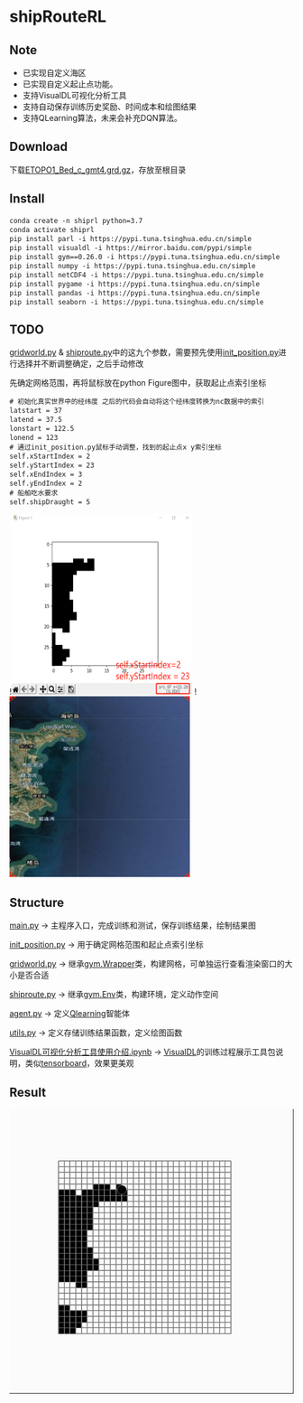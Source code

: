 # shipRouteRL

## Note

* 已实现自定义海区
* 已实现自定义起止点功能。
* 支持VisualDL可视化分析工具
* 支持自动保存训练历史奖励、时间成本和绘图结果
* 支持QLearning算法，未来会补充DQN算法。

## Download

下载[ETOPO1_Bed_c_gmt4.grd.gz](https://ngdc.noaa.gov/mgg/global/relief/ETOPO1/data/bedrock/cell_registered/netcdf/ETOPO1_Bed_c_gmt4.grd.gz)，存放至根目录

## Install
```
conda create -n shiprl python=3.7
conda activate shiprl
pip install parl -i https://pypi.tuna.tsinghua.edu.cn/simple
pip install visualdl -i https://mirror.baidu.com/pypi/simple
pip install gym==0.26.0 -i https://pypi.tuna.tsinghua.edu.cn/simple
pip install numpy -i https://pypi.tuna.tsinghua.edu.cn/simple
pip install netCDF4 -i https://pypi.tuna.tsinghua.edu.cn/simple
pip install pygame -i https://pypi.tuna.tsinghua.edu.cn/simple
pip install pandas -i https://pypi.tuna.tsinghua.edu.cn/simple
pip install seaborn -i https://pypi.tuna.tsinghua.edu.cn/simple
```

## TODO

[gridworld.py](https://github.com/shiningxy/shipRouteRL/blob/main/gridworld.py) & [shiproute.py](https://github.com/shiningxy/shipRouteRL/blob/main/shiproute.py)中的这九个参数，需要预先使用[init_position.py](https://github.com/shiningxy/shipRouteRL/blob/main/init_position.py)进行选择并不断调整确定，之后手动修改

先确定网格范围，再将鼠标放在python Figure图中，获取起止点索引坐标

```
# 初始化真实世界中的经纬度 之后的代码会自动将这个经纬度转换为nc数据中的索引
latstart = 37
latend = 37.5
lonstart = 122.5
lonend = 123
# 通过init_position.py鼠标手动调整，找到的起止点x y索引坐标
self.xStartIndex = 2
self.yStartIndex = 23
self.xEndIndex = 3
self.yEndIndex = 2
# 船舶吃水要求
self.shipDraught = 5
```
!<img src="img/fig1.png" width=320 height=320>
!<img src="img/fig2.png" width=320 height=320>


## Structure

[main.py](https://github.com/shiningxy/shipRouteRL/blob/main/main.py) -> 主程序入口，完成训练和测试，保存训练结果，绘制结果图

[init_position.py](https://github.com/shiningxy/shipRouteRL/blob/main/init_position.py) -> 用于确定网格范围和起止点索引坐标

[gridworld.py](https://github.com/shiningxy/shipRouteRL/blob/main/gridworld.py) -> 继承[gym.Wrapper](https://www.gymlibrary.dev/api/wrappers/)类，构建网格，可单独运行查看渲染窗口的大小是否合适

[shiproute.py]() -> 继承[gym.Env](https://www.gymlibrary.dev/api/core/#gym-env)类，构建环境，定义动作空间

[agent.py](https://github.com/shiningxy/shipRouteRL/blob/main/agent.py) -> 定义[Qlearning](https://datawhalechina.github.io/easy-rl/#/chapter3/chapter3?id=_342-q%e5%ad%a6%e4%b9%a0%ef%bc%9a%e5%bc%82%e7%ad%96%e7%95%a5%e6%97%b6%e5%ba%8f%e5%b7%ae%e5%88%86%e6%8e%a7%e5%88%b6)智能体

[utils.py](https://github.com/shiningxy/shipRouteRL/blob/main/utils.py) -> 定义存储训练结果函数，定义绘图函数

[VisualDL可视化分析工具使用介绍.ipynb](https://github.com/shiningxy/shipRouteRL/blob/main/VisualDL%E5%8F%AF%E8%A7%86%E5%8C%96%E5%88%86%E6%9E%90%E5%B7%A5%E5%85%B7%E4%BD%BF%E7%94%A8%E4%BB%8B%E7%BB%8D.ipynb) -> [VisualDL](https://github.com/PaddlePaddle/VisualDL/blob/develop/README_CN.md)的训练过程展示工具包说明，类似[tensorboard](https://tensorflow.google.cn/tensorboard?hl=zh-cn)，效果更美观

## Result

![结果动画展示](img/fig3.gif)
